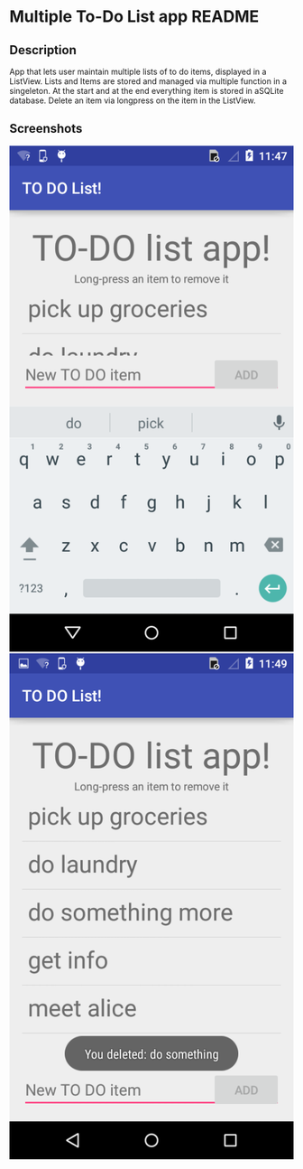 # Multiple To-Do List app README #

## Description ##
App that lets user maintain multiple lists of to do items, displayed in a ListView. 
Lists and Items are stored and managed via multiple function in a singeleton. 
At the start and at the end everything item is stored in aSQLite database. 
Delete an item via longpress on the item in the ListView.

## Screenshots ##
![Add ToDo item](https://github.com/lywo/pset_3/blob/master/app/src/main/res/src/doc/ToDoListAdd.png?raw=true)
![Delete ToDo item](https://github.com/lywo/pset_3/blob/master/app/src/main/res/src/doc/ToDoListDelete.png?raw=true)
